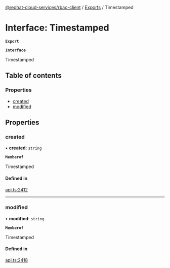 [@redhat-cloud-services/rbac-client](../README.md) / [Exports](../modules.md) / Timestamped

# Interface: Timestamped

**`Export`**

**`Interface`**

Timestamped

## Table of contents

### Properties

- [created](Timestamped.md#created)
- [modified](Timestamped.md#modified)

## Properties

### created

• **created**: `string`

**`Memberof`**

Timestamped

#### Defined in

[api.ts:2412](https://github.com/mkholjuraev/javascript-clients/blob/master/packages/rbac/api.ts#L2412)

___

### modified

• **modified**: `string`

**`Memberof`**

Timestamped

#### Defined in

[api.ts:2418](https://github.com/mkholjuraev/javascript-clients/blob/master/packages/rbac/api.ts#L2418)
